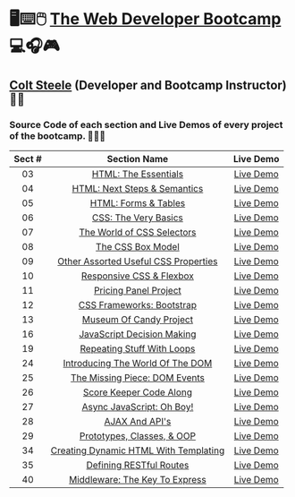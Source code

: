# 🖥️⌨️🖱️ [The Web Developer Bootcamp](https://www.udemy.com/course/the-web-developer-bootcamp) 💻🎧🎮

## [Colt Steele](https://www.linkedin.com/in/coltsteele) (Developer and Bootcamp Instructor) 👨‍🏫

### Source Code of each section and Live Demos of every project of the bootcamp. 👨🏽‍💻

| Sect # |                                                                 Section Name                                                                 |                                Live Demo                                |
| :----: | :------------------------------------------------------------------------------------------------------------------------------------------: | :---------------------------------------------------------------------: |
|   03   |                  [HTML: The Essentials](https://github.com/ajfm88/web-developer-bootcamp/tree/main/03-html-the-essentials)                   |          [Live Demo](https://html-the-essentials.onrender.com)          |
|   04   |                [HTML: Next Steps & Semantics](https://github.com/ajfm88/web-developer-bootcamp/tree/main/04-html-next-steps)                 |            [Live Demo](https://html-next-steps.onrender.com)            |
|   05   |                 [HTML: Forms & Tables](https://github.com/ajfm88/web-developer-bootcamp/tree/main/05-html-forms-and-tables)                  |         [Live Demo](https://html-forms-and-tables.onrender.com)         |
|   06   |                  [CSS: The Very Basics](https://github.com/ajfm88/web-developer-bootcamp/tree/main/06-css-the-very-basics)                   |          [Live Demo](https://css-the-very-basics.onrender.com)          |
|   07   |            [The World of CSS Selectors](https://github.com/ajfm88/web-developer-bootcamp/tree/main/07-the-world-of-css-selectors)            |      [Live Demo](https://the-world-of-css-selectors.onrender.com)       |
|   08   |                     [The CSS Box Model](https://github.com/ajfm88/web-developer-bootcamp/tree/main/08-the-css-box-model)                     |           [Live Demo](https://the-css-box-model.onrender.com)           |
|   09   |  [Other Assorted Useful CSS Properties](https://github.com/ajfm88/web-developer-bootcamp/tree/main/09-other-assorted-useful-css-properties)  | [Live Demo](https://other-assorted-useful-css-properties.onrender.com)  |
|   10   |             [Responsive CSS & Flexbox](https://github.com/ajfm88/web-developer-bootcamp/tree/main/10-responsive-css-and-flexbox)             |      [Live Demo](https://responsive-css-and-flexbox.onrender.com)       |
|   11   |                 [Pricing Panel Project](https://github.com/ajfm88/web-developer-bootcamp/tree/main/11-pricing-panel-project)                 |         [Live Demo](https://pricing-panel-project.onrender.com)         |
|   12   |             [CSS Frameworks: Bootstrap](https://github.com/ajfm88/web-developer-bootcamp/tree/main/12-css-frameworks-bootstrap)              |       [Live Demo](https://css-frameworks-bootstrap.onrender.com)        |
|   13   |               [Museum Of Candy Project](https://github.com/ajfm88/web-developer-bootcamp/tree/main/13-museum-of-candy-project)               |            [Live Demo](https://museum-of-candy.onrender.com)            |
|   16   |            [JavaScript Decision Making](https://github.com/ajfm88/web-developer-bootcamp/tree/main/16-javascript-decision-making)            |      [Live Demo](https://javascript-decision-making.onrender.com)       |
|   19   |            [Repeating Stuff With Loops](https://github.com/ajfm88/web-developer-bootcamp/tree/main/19-repeating-stuff-with-loops)            |      [Live Demo](https://repeating-stuff-with-loops.onrender.com)       |
|   24   |      [Introducing The World Of The DOM](https://github.com/ajfm88/web-developer-bootcamp/tree/main/24-introducing-the-world-of-the-dom)      |   [Live Demo](https://introducing-the-world-of-the-dom.onrender.com)    |
|   25   |         [The Missing Piece: DOM Events](https://github.com/ajfm88/web-developer-bootcamp/tree/main/25-the-missing-piece-dom-events)          |     [Live Demo](https://the-missing-piece-dom-events.onrender.com)      |
|   26   |               [Score Keeper Code Along](https://github.com/ajfm88/web-developer-bootcamp/tree/main/26-score-keeper-code-along)               |        [Live Demo](https://score-keeper-code-along.onrender.com)        |
|   27   |              [Async JavaScript: Oh Boy!](https://github.com/ajfm88/web-developer-bootcamp/tree/main/27-async-javascript-oh-boy)              |        [Live Demo](https://async-javascript-oh-boy.onrender.com)        |
|   28   |                        [AJAX And API's](https://github.com/ajfm88/web-developer-bootcamp/tree/main/28-ajax-and-apis)                         |             [Live Demo](https://ajax-and-apis.onrender.com)             |
|   29   |            [Prototypes, Classes, & OOP](https://github.com/ajfm88/web-developer-bootcamp/tree/main/29-prototypes-classes-and-oop)            |      [Live Demo](https://prototypes-classes-and-oop.onrender.com)       |
|   34   | [Creating Dynamic HTML With Templating](https://github.com/ajfm88/web-developer-bootcamp/tree/main/34-creating-dynamic-html-with-templating) | [Live Demo](https://creating-dynamic-html-with-templating.onrender.com) |
|   35   |               [Defining RESTful Routes](https://github.com/ajfm88/web-developer-bootcamp/tree/main/35-defining-restful-routes)               |        [Live Demo](https://defining-restful-routes.onrender.com)        |
|   40   |        [Middleware: The Key To Express](https://github.com/ajfm88/web-developer-bootcamp/tree/main/40-middleware-the-key-to-express)         |     [Live Demo](https://middleware-the-key-to-express.onrender.com)     |
